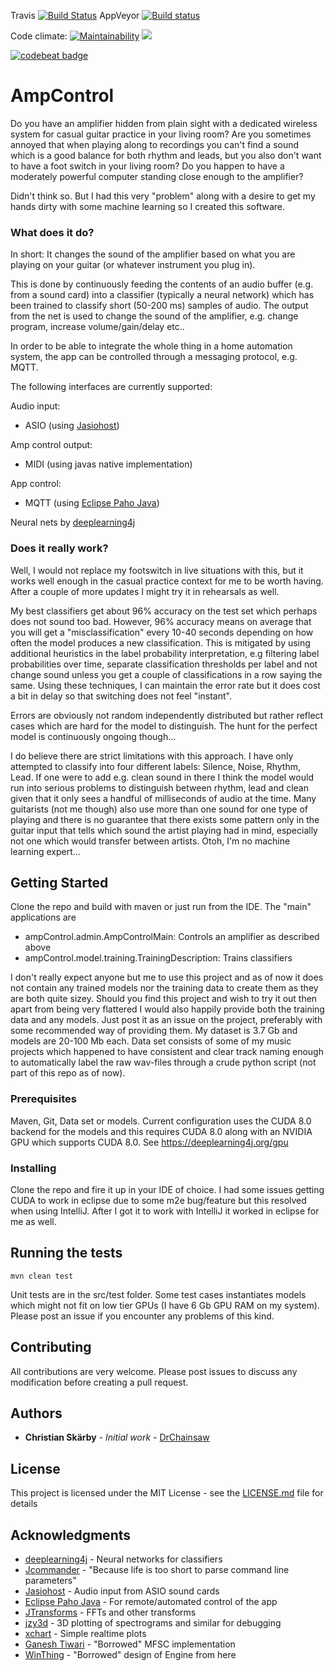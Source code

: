 
Travis [![Build Status](https://travis-ci.org/DrChainsaw/AmpControl.svg?branch=master)](https://travis-ci.org/DrChainsaw/AmpControl)
AppVeyor [![Build status](https://ci.appveyor.com/api/projects/status/b9e4h8g0em7r7c1v?svg=true)](https://ci.appveyor.com/project/DrChainsaw/ampcontrol-fsko3)

Code climate: [![Maintainability](https://api.codeclimate.com/v1/badges/a99a88d28ad37a79dbf6/maintainability)](https://codeclimate.com/github/codeclimate/codeclimate/maintainability)
<a href="https://codeclimate.com/github/codeclimate/codeclimate/test_coverage"><img src="https://api.codeclimate.com/v1/badges/a99a88d28ad37a79dbf6/test_coverage" /></a>

[![codebeat badge](https://codebeat.co/badges/998446a1-99e0-4f8f-9b62-d8dda4ef780d)](https://codebeat.co/projects/github-com-drchainsaw-ampcontrol-master)

# AmpControl

Do you have an amplifier hidden from plain sight with a dedicated wireless system for casual guitar practice in your living room? Are you sometimes annoyed that when playing along to recordings you can't find a sound which is a good balance for both rhythm and leads, but you also don't want to have a foot switch in your living room? Do you happen to have a moderately powerful computer standing close enough to the amplifier?

Didn't think so. But I had this very "problem" along with a desire to get my hands dirty with some machine learning so I created this software.

### What does it do?

In short: It changes the sound of the amplifier based on what you are playing on your guitar (or whatever instrument you plug in). 

This is done by continuously feeding the contents of an audio buffer (e.g. from a sound card) into a classifier (typically a neural network) which has been trained to classify short (50-200 ms) samples of audio. The output from the net is used to change the sound of the amplifier, e.g. change program, increase volume/gain/delay etc..

In order to be able to integrate the whole thing in a home automation system, the app can be controlled through a messaging protocol, e.g. MQTT.

The following interfaces are currently supported:

Audio input:
* ASIO (using [Jasiohost](https://github.com/mhroth/jasiohost))

Amp control output:
* MIDI (using javas native implementation)

App control:
* MQTT (using [Eclipse Paho Java](https://github.com/eclipse/paho.mqtt.java))    

Neural nets by [deeplearning4j](https://github.com/deeplearning4j/deeplearning4j)

### Does it really work?

Well, I would not replace my footswitch in live situations with this, but it works well enough in the casual practice context for me to be worth having. After a couple of more updates I might try it in rehearsals as well.

My best classifiers get about 96% accuracy on the test set which perhaps does not sound too bad. However, 96% accuracy means on average that you will get a "misclassification" every 10-40 seconds depending on how often the model produces a new classification. This is mitigated by using additional heuristics in the label probability interpretation, e.g filtering label probabilities over time, separate classification thresholds per label and not change sound unless you get a couple of classifications in a row saying the same. Using these techniques, I can maintain the error rate but it does cost a bit in delay so that switching does not feel "instant". 

Errors are obviously not random independently distributed but rather reflect cases which are hard for the model to distinguish. The hunt for the perfect model is continuously ongoing though...

I do believe there are strict limitations with this approach. I have only attempted to classify into four different labels: Silence, Noise, Rhythm, Lead. If one were to add e.g. clean sound in there I think the model would run into serious problems to distinguish between rhythm, lead and clean given that it only sees a handful of milliseconds of audio at the time. Many guitarists (not me though) also use more than one sound for one type of playing and there is no guarantee that there exists some pattern only in the guitar input that tells which sound the artist playing had in mind, especially not one which would transfer between artists. Otoh, I'm no machine learning expert...

## Getting Started

Clone the repo and build with maven or just run from the IDE. The "main" applications are 
* ampControl.admin.AmpControlMain: Controls an amplifier as described above
* ampControl.model.training.TrainingDescription: Trains classifiers

I don't really expect anyone but me to use this project and as of now it does not contain any trained models nor the training data to create them as they are both quite sizey. Should you find this project and wish to try it out then apart from being very flattered I would also happily provide both the training data and any models. Just post it as an issue on the project, preferably with some recommended way of providing them. My dataset is 3.7 Gb and models are 20-100 Mb each. Data set consists of some of my music projects which happened to have consistent and clear track naming enough to automatically label the raw wav-files through a crude python script (not part of this repo as of now).


### Prerequisites

Maven, Git, Data set or models. Current configuration uses the CUDA 8.0 backend for the models and this requires CUDA 8.0 along with an NVIDIA GPU which supports CUDA 8.0. See https://deeplearning4j.org/gpu   

### Installing

Clone the repo and fire it up in your IDE of choice. I had some issues getting CUDA to work in eclipse due to some m2e bug/feature but this resolved when using IntelliJ. After I got it to work with IntelliJ it worked in eclipse for me as well.

## Running the tests

`mvn clean test`

Unit tests are in the src/test folder. Some test cases instantiates models which might not fit on low tier GPUs (I have 6 Gb GPU RAM on my system). Please post an issue if you encounter any problems of this kind.

## Contributing

All contributions are very welcome. Please post issues to discuss any modification before creating a pull request. 

## Authors

* **Christian Skärby** - *Initial work* - [DrChainsaw](https://github.com/DrChainsaw)

## License

This project is licensed under the MIT License - see the [LICENSE.md](LICENSE.md) file for details

## Acknowledgments

* [deeplearning4j](https://github.com/deeplearning4j/deeplearning4j) - Neural networks for classifiers
* [Jcommander](http://jcommander.org/) - "Because life is too short to parse command line parameters"
* [Jasiohost](https://github.com/mhroth/jasiohost) - Audio input from ASIO sound cards
* [Eclipse Paho Java](https://github.com/eclipse/paho.mqtt.java) - For remote/automated control of the app
* [JTransforms](https://github.com/wendykierp/JTransforms) - FFTs and other transforms
* [jzy3d](http://www.jzy3d.org/) - 3D plotting of spectrograms and similar for debugging
* [xchart](https://github.com/timmolter/xchart) - Simple realtime plots 
* [Ganesh Tiwari](http://ganeshtiwaridotcomdotnp.blogspot.com) - "Borrowed" MFSC implementation
* [WinThing](https://github.com/msiedlarek/winthing) - "Borrowed" design of Engine from here

